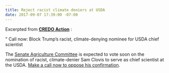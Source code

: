 ```yaml
---
title: Reject racist climate deniers at USDA
date: 2017-09-07 17:39:00 -07:00
---
```


Excerpted from [**CREDO Action**](https://credoaction.com/) :

" Call now: Block Trump’s racist, climate-denying nominee for USDA chief scientist

The [Senate Agriculture Committee](https://www.agriculture.senate.gov/) is expected to vote soon on the nomination of racist, climate-denier Sam Clovis to serve as chief scientist at the USDA. [Make a call now to oppose his confirmation](https://act.credoaction.com/call/clovis_calls?t=3&akid=24847%2E6650577%2EmCFfgt).

